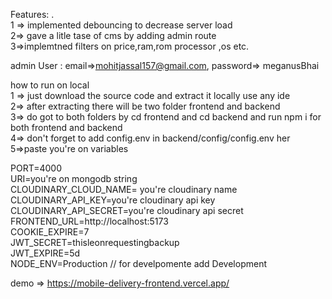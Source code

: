 Features: .        
1 => implemented debouncing to decrease server load   
2=> gave a litle tase of cms by adding admin route     
3=>implemtned filters on price,ram,rom processor ,os etc.     

admin User : email=>mohitjassal157@gmail.com,       password=> meganusBhai

how to run on local        
1 => just download the source code and extract it locally use any ide     
2=> after extracting there will be two folder frontend and backend       
3=> do got to both folders by cd frontend and cd backend and run npm i for both frontend and backend      
4=> don't forget to add config.env in backend/config/config.env her      
5=>paste you're on variables      

PORT=4000          
URI=you're on mongodb string       
CLOUDINARY_CLOUD_NAME= you're cloudinary name       
CLOUDINARY_API_KEY=you're cloudinary api key      
CLOUDINARY_API_SECRET=you're cloudinary api secret     
FRONTEND_URL=http://localhost:5173    
COOKIE_EXPIRE=7      
JWT_SECRET=thisleonrequestingbackup          
JWT_EXPIRE=5d      
NODE_ENV=Production // for develpomente add Development        

demo => https://mobile-delivery-frontend.vercel.app/
